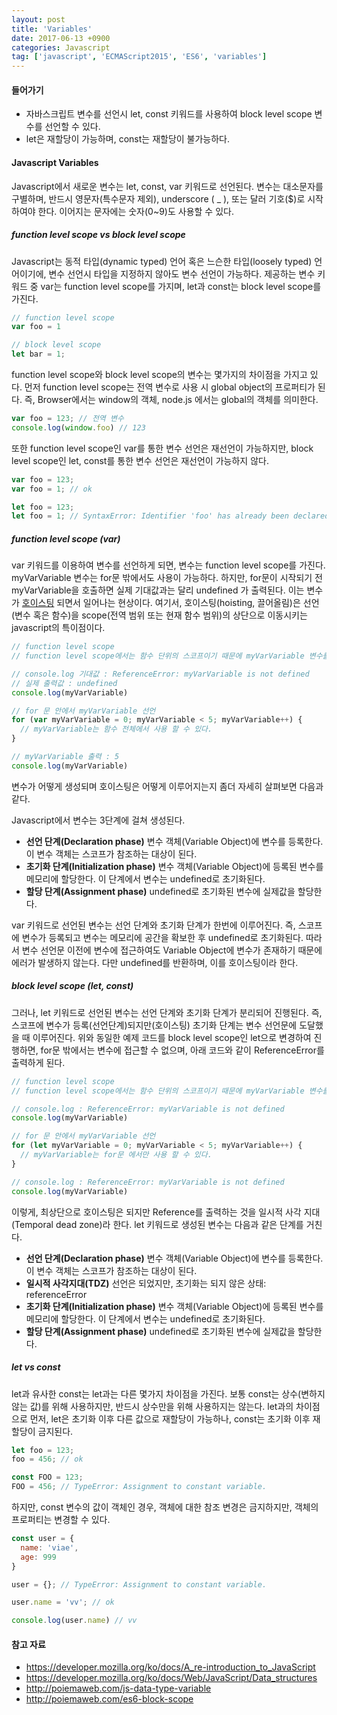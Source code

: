 ```yaml
---
layout: post
title: 'Variables'
date: 2017-06-13 +0900
categories: Javascript
tag: ['javascript', 'ECMAScript2015', 'ES6', 'variables']
---
```


#### 들어가기

- 자바스크립트 변수를 선언시 let, const 키워드를 사용하여 block level scope 변수를 선언할 수 있다.
- let은 재할당이 가능하며, const는 재할당이 불가능하다. 
	
#### Javascript Variables

Javascript에서 새로운 변수는 let, const, var 키워드로 선언된다. 변수는 대소문자를 구별하며, 반드시 영문자(특수문자 제외), underscore ( _ ), 또는 달러 기호($)로 시작하여야 한다. 이어지는 문자에는 숫자(0~9)도 사용할 수 있다.

##### function level scope vs block level scope

Javascript는 동적 타입(dynamic typed) 언어 혹은 느슨한 타입(loosely typed) 언어이기에, 변수 선언시 타입을 지정하지 않아도 변수 선언이 가능하다. 제공하는 변수 키워드 중 var는 function level scope를 가지며, let과 const는 block level scope를 가진다.

```javascript
// function level scope
var foo = 1

// block level scope
let bar = 1;
```

function level scope와 block level scope의 변수는 몇가지의 차이점을 가지고 있다. 먼저 function level scope는 전역 변수로 사용 시 global object의 프로퍼티가 된다. 즉, Browser에서는 window의 객체, node.js 에서는 global의 객체를 의미한다.

```javascript
var foo = 123; // 전역 변수
console.log(window.foo) // 123
```

또한 function level scope인 var를 통한 변수 선언은 재선언이 가능하지만, block level scope인 let, const를 통한 변수 선언은 재선언이 가능하지 않다.

```javascript
var foo = 123;
var foo = 1; // ok

let foo = 123;
let foo = 1; // SyntaxError: Identifier 'foo' has already been declared
```

##### function level scope (var)

var 키워드를 이용하여 변수를 선언하게 되면, 변수는 function level scope를 가진다. myVarVariable 변수는 for문 밖에서도 사용이 가능하다. 하지만, for문이 시작되기 전 myVarVariable을 호출하면 실제 기대값과는 달리 undefined 가 출력된다. 이는 변수가 [호이스팅](https://developer.mozilla.org/ko/docs/Glossary/Hoisting) 되면서 일어나는 현상이다. 여기서, 호이스팅(hoisting, 끌어올림)은 선언(변수 혹은 함수)을 scope(전역 범위 또는 현재 함수 범위)의 상단으로 이동시키는 javascript의 특이점이다.

```javascript
// function level scope
// function level scope에서는 함수 단위의 스코프이기 때문에 myVarVariable 변수를 for문 밖에서 사용시 에러가 없다.

// console.log 기대값 : ReferenceError: myVarVariable is not defined
// 실제 출력값 : undefined
console.log(myVarVariable)

// for 문 안에서 myVarVariable 선언
for (var myVarVariable = 0; myVarVariable < 5; myVarVariable++) { 
  // myVarVariable는 함수 전체에서 사용 할 수 있다. 
} 

// myVarVariable 출력 : 5
console.log(myVarVariable)
```

변수가 어떻게 생성되며 호이스팅은 어떻게 이루어지는지 좀더 자세히 살펴보면 다음과 같다.

Javascript에서 변수는 3단계에 걸쳐 생성된다.
- **선언 단계(Declaration phase)**
변수 객체(Variable Object)에 변수를 등록한다. 이 변수 객체는 스코프가 참조하는 대상이 된다.  
- **초기화 단계(Initialization phase)**
변수 객체(Variable Object)에 등록된 변수를 메모리에 할당한다. 이 단계에서 변수는 undefined로 초기화된다.  
- **할당 단계(Assignment phase)**
undefined로 초기화된 변수에 실제값을 할당한다.

var 키워드로 선언된 변수는 선언 단계와 초기화 단계가 한번에 이루어진다. 즉, 스코프에 변수가 등록되고 변수는 메모리에 공간을 확보한 후 undefined로 초기화된다.
따라서 변수 선언문 이전에 변수에 접근하여도 Variable Object에 변수가 존재하기 때문에 에러가 발생하지 않는다. 다만 undefined를 반환하며, 이를 호이스팅이라 한다.

##### block level scope (let, const)

그러나, let 키워드로 선언된 변수는 선언 단계와 초기화 단계가 분리되어 진행된다. 즉, 스코프에 변수가 등록(선언단계)되지만(호이스팅) 초기화 단계는 변수 선언문에 도달했을 때 이루어진다. 위와 동일한 예제 코드를 block level scope인 let으로 변경하여 진행하면, for문 밖에서는 변수에 접근할 수 없으며, 아래 코드와 같이 ReferenceError를 출력하게 된다.

```javascript
// function level scope
// function level scope에서는 함수 단위의 스코프이기 때문에 myVarVariable 변수를 for문 밖에서 사용시 에러가 없다.

// console.log : ReferenceError: myVarVariable is not defined
console.log(myVarVariable)

// for 문 안에서 myVarVariable 선언
for (let myVarVariable = 0; myVarVariable < 5; myVarVariable++) { 
  // myVarVariable는 for문 에서만 사용 할 수 있다. 
} 

// console.log : ReferenceError: myVarVariable is not defined
console.log(myVarVariable)
```

이렇게, 최상단으로 호이스팅은 되지만 Reference를 출력하는 것을 일시적 사각 지대 (Temporal dead zone)라 한다. let 키워드로 생성된 변수는 다음과 같은 단계를 거친다.

- **선언 단계(Declaration phase)**
변수 객체(Variable Object)에 변수를 등록한다. 이 변수 객체는 스코프가 참조하는 대상이 된다.
- **일시적 사각지대(TDZ)**
선언은 되었지만, 초기화는 되지 않은 상태: referenceError
- **초기화 단계(Initialization phase)**
변수 객체(Variable Object)에 등록된 변수를 메모리에 할당한다. 이 단계에서 변수는 undefined로 초기화된다.
- **할당 단계(Assignment phase)**
undefined로 초기화된 변수에 실제값을 할당한다.

##### let vs const

let과 유사한 const는 let과는 다른 몇가지 차이점을 가진다. 보통 const는 상수(변하지 않는 값)를 위해 사용하지만, 반드시 상수만을 위해 사용하지는 않는다. let과의 차이점으로 먼저, let은 초기화 이후 다른 값으로 재할당이 가능하나, const는 초기화 이후 재할당이 금지된다.

```javascript
let foo = 123;
foo = 456; // ok

const FOO = 123;
FOO = 456; // TypeError: Assignment to constant variable.
```

하지만, const 변수의 값이 객체인 경우, 객체에 대한 참조 변경은 금지하지만, 객체의 프로퍼티는 변경할 수 있다.

```javascript
const user = {
  name: 'viae',
  age: 999
}

user = {}; // TypeError: Assignment to constant variable.

user.name = 'vv'; // ok

console.log(user.name) // vv
```

#### 참고 자료

- <https://developer.mozilla.org/ko/docs/A_re-introduction_to_JavaScript>
- <https://developer.mozilla.org/ko/docs/Web/JavaScript/Data_structures>
- <http://poiemaweb.com/js-data-type-variable>
- <http://poiemaweb.com/es6-block-scope>